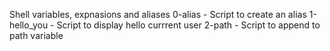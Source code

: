 Shell variables, expnasions and aliases
0-alias - Script to create an alias
1-hello_you - Script to display hello currrent user
2-path - Script to append to path variable